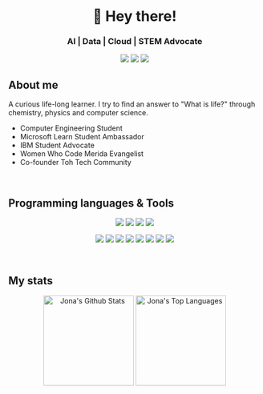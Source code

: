 <h1 align="center"> 👋 Hey there!</h1>

<h3 align="center"> AI | Data | Cloud | STEM Advocate </h3>
<p align="center">
<a  href="https://instagram.com/jona866"><img  src="https://img.shields.io/badge/-Instagram-2f2f2f?style=rounded-square&logo=instagram&logoColor=b299df"></a>
<a  href="https://www.linkedin.com/in/jona866/"><img  src="https://img.shields.io/badge/-LinkedIn-2f2f2f?style=rounded-square&logo=linkedin&logoColor=b299df"></a>
<a  href="https://twitter.com/jona866_"><img  src="https://img.shields.io/badge/-Twitter-2f2f2f?style=rounded-square&logo=twitter&logoColor=b299df"></a>
</p>

<h2>About me</h2>

A curious life-long learner. I try to find an answer to "What is life?" through chemistry, physics and computer science.
<ul>
  <li>Computer Engineering Student</li>
  <li>Microsoft Learn Student Ambassador</li>
  <li>IBM Student Advocate</li>
  <li>Women Who Code Merida Evangelist</li>
  <li>Co-founder Toh Tech Community</li>
</ul>
</br>

<h2>Programming languages & Tools</h2>
<div align="center">
<a  href="#"><img  src="https://img.shields.io/badge/-Python-2f2f2f?style=rounded-square&logo=python&logoColor=b299df"></a>
<a  href="#"><img  src="https://img.shields.io/badge/-JavaScript-2f2f2f?style=rounded-square&logo=javascript&logoColor=b299df"></a>
<a  href="#"><img  src="https://img.shields.io/badge/-CSS-2f2f2f?style=rounded-square&logo=css3&logoColor=b299df"></a>
<a  href="#"><img  src="https://img.shields.io/badge/-HTML-2f2f2f?style=rounded-square&logo=html5&logoColor=b299df"></a>

<a  href="#"><img  src="https://img.shields.io/badge/-Azure-2f2f2f?style=rounded-square&logo=microsoftazure&logoColor=b299df"></a>
<a  href="#"><img  src="https://img.shields.io/badge/-Amazon%20AWS-2f2f2f?style=rounded-square&logo=amazonaws&logoColor=b299df"></a>
<a  href="#"><img  src="https://img.shields.io/badge/-IBM%20Cloud-2f2f2f?style=rounded-square&logo=ibmcloud&logoColor=b299df"></a>
<a  href="#"><img  src="https://img.shields.io/badge/-MySQL-2f2f2f?style=rounded-square&logo=mysql&logoColor=b299df"></a>
<a  href="#"><img  src="https://img.shields.io/badge/-MongoDB-2f2f2f?style=rounded-square&logo=mongodb&logoColor=b299df"></a>
<a  href="#"><img  src="https://img.shields.io/badge/-Linux-2f2f2f?style=rounded-square&logo=linux&logoColor=b299df"></a>
<a  href="#"><img  src="https://img.shields.io/badge/-Git-2f2f2f?style=rounded-square&logo=git&logoColor=b299df"></a>
<a  href="#"><img  src="https://img.shields.io/badge/-GitHub-2f2f2f?style=rounded-square&logo=github&logoColor=b299df"></a>
</div></br>

<h2>My stats</h2>
<div align="center">
    <img  alt="Jona's Github Stats"  src="https://github-readme-stats.vercel.app/api?username=jona866&show_icons=true&include_all_commits=true&count_private=true&theme=react&hide_border=true&bg_color=0D1117&title_color=f2f2f2&icon_color=b299df"  height="180"/>
    <img  alt="Jona's Top Languages"  src="https://github-readme-stats.vercel.app/api/top-langs/?username=jona866&langs_count=10&layout=compact&theme=react&hide_border=true&bg_color=0D1117&title_color=f2f2f2&icon_color=b299df"  height="180"/>
</div></br>
